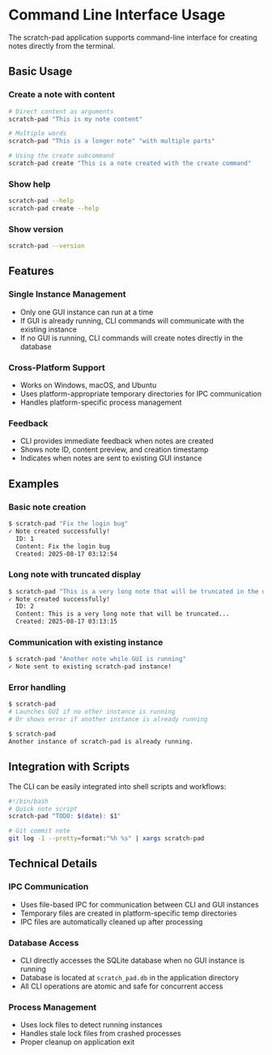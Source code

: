 # Command Line Interface Usage

The scratch-pad application supports command-line interface for creating notes directly from the terminal.

## Basic Usage

### Create a note with content
```bash
# Direct content as arguments
scratch-pad "This is my note content"

# Multiple words
scratch-pad "This is a longer note" "with multiple parts"

# Using the create subcommand
scratch-pad create "This is a note created with the create command"
```

### Show help
```bash
scratch-pad --help
scratch-pad create --help
```

### Show version
```bash
scratch-pad --version
```

## Features

### Single Instance Management
- Only one GUI instance can run at a time
- If GUI is already running, CLI commands will communicate with the existing instance
- If no GUI is running, CLI commands will create notes directly in the database

### Cross-Platform Support
- Works on Windows, macOS, and Ubuntu
- Uses platform-appropriate temporary directories for IPC communication
- Handles platform-specific process management

### Feedback
- CLI provides immediate feedback when notes are created
- Shows note ID, content preview, and creation timestamp
- Indicates when notes are sent to existing GUI instance

## Examples

### Basic note creation
```bash
$ scratch-pad "Fix the login bug"
✓ Note created successfully!
  ID: 1
  Content: Fix the login bug
  Created: 2025-08-17 03:12:54
```

### Long note with truncated display
```bash
$ scratch-pad "This is a very long note that will be truncated in the display but stored completely in the database"
✓ Note created successfully!
  ID: 2
  Content: This is a very long note that will be truncated...
  Created: 2025-08-17 03:13:15
```

### Communication with existing instance
```bash
$ scratch-pad "Another note while GUI is running"
✓ Note sent to existing scratch-pad instance!
```

### Error handling
```bash
$ scratch-pad
# Launches GUI if no other instance is running
# Or shows error if another instance is already running

$ scratch-pad
Another instance of scratch-pad is already running.
```

## Integration with Scripts

The CLI can be easily integrated into shell scripts and workflows:

```bash
#!/bin/bash
# Quick note script
scratch-pad "TODO: $(date): $1"
```

```bash
# Git commit note
git log -1 --pretty=format:"%h %s" | xargs scratch-pad
```

## Technical Details

### IPC Communication
- Uses file-based IPC for communication between CLI and GUI instances
- Temporary files are created in platform-specific temp directories
- IPC files are automatically cleaned up after processing

### Database Access
- CLI directly accesses the SQLite database when no GUI instance is running
- Database is located at `scratch_pad.db` in the application directory
- All CLI operations are atomic and safe for concurrent access

### Process Management
- Uses lock files to detect running instances
- Handles stale lock files from crashed processes
- Proper cleanup on application exit